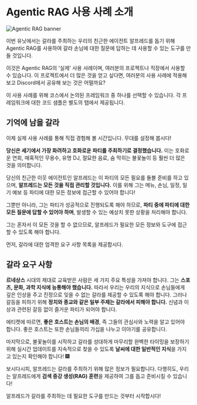 # Agentic RAG 사용 사례 소개

![Agentic RAG banner](https://huggingface.co/datasets/agents-course/course-images/resolve/main/en/unit3/agentic-rag/thumbnail.jpg)

이번 유닛에서는 갈라를 주최하는 우리의 친근한 에이전트 알프레드를 돕기 위해 Agentic RAG를 사용하여 갈라 손님에 대한 질문에 답하는 데 사용할 수 있는 도구를 만들 것입니다.

<Tip>
이것은 Agentic RAG의 '실제' 사용 사례이며, 여러분의 프로젝트나 직장에서 사용할 수 있습니다. 이 프로젝트에서 더 많은 것을 얻고 싶다면, 여러분의 사용 사례에 적용해보고 Discord에서 공유해 보는 것은 어떨까요?
</Tip>

이 사용 사례를 위해 코스에서 논의된 프레임워크 중 하나를 선택할 수 있습니다. 각 프레임워크에 대한 코드 샘플은 별도의 탭에서 제공됩니다.

## 기억에 남을 갈라

이제 실제 사용 사례를 통해 직접 경험해 볼 시간입니다. 무대를 설정해 봅시다!

**당신은 세기에서 가장 화려하고 호화로운 파티를 주최하기로 결정했습니다.** 이는 호화로운 연회, 매혹적인 무용수, 유명 DJ, 절묘한 음료, 숨 막히는 불꽃놀이 등 훨씬 더 많은 것을 의미합니다.

당신의 친근한 이웃 에이전트인 알프레드는 이 파티의 모든 필요를 돌볼 준비를 하고 있으며, **알프레드는 모든 것을 직접 관리할 것입니다.** 이를 위해 그는 메뉴, 손님, 일정, 일기 예보 등 파티에 대한 모든 정보에 접근할 수 있어야 합니다!

그뿐만 아니라, 그는 파티가 성공적으로 진행되도록 해야 하므로, **파티 중에 파티에 대한 모든 질문에 답할 수 있어야 하며**, 발생할 수 있는 예상치 못한 상황을 처리해야 합니다.

그는 혼자서 이 모든 것을 할 수 없으므로, 알프레드가 필요한 모든 정보와 도구에 접근할 수 있도록 해야 합니다.

먼저, 갈라에 대한 엄격한 요구 사항 목록을 제공합시다.

## 갈라 요구 사항

**르네상스** 시대의 제대로 교육받은 사람은 세 가지 주요 특성을 가져야 합니다.
그는 **스포츠, 문화, 과학 지식에 능통해야 했습니다.** 따라서 우리는 우리의 지식으로 손님들에게 깊은 인상을 주고 진정으로 잊을 수 없는 갈라를 제공할 수 있도록 해야 합니다.
그러나 갈등을 피하기 위해 **정치와 종교와 같은 일부 주제는 갈라에서 피해야 합니다.** 신념과 이상과 관련된 갈등 없이 즐거운 파티가 되어야 합니다.

에티켓에 따르면, **좋은 호스트는 손님의 배경**, 즉 그들의 관심사와 노력을 알고 있어야 합니다. 좋은 호스트는 또한 손님들끼리 가십을 나누고 이야기를 공유합니다.

마지막으로, 불꽃놀이를 시작하고 갈라를 성대하게 마무리할 완벽한 타이밍을 보장하기 위해 실시간 업데이트를 지속적으로 찾을 수 있도록 **날씨에 대한 일반적인 지식**을 가지고 있는지 확인해야 합니다! 🎆

보시다시피, 알프레드는 갈라를 주최하기 위해 많은 정보가 필요합니다.
다행히도, 우리는 알프레드에게 **검색 증강 생성(RAG) 훈련**을 제공하여 그를 돕고 준비시킬 수 있습니다!

알프레드가 갈라를 주최하는 데 필요한 도구를 만드는 것부터 시작합시다!